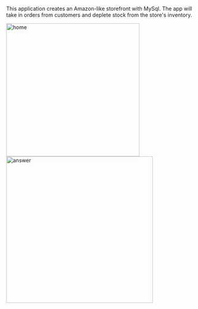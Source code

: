 This application creates an Amazon-like storefront with MySql. The app will take in orders from customers and deplete stock from the store's inventory.

<img width="357" alt="home" src="https://user-images.githubusercontent.com/44249106/50936221-63661480-1434-11e9-8062-15b063faef87.PNG">

<img width="393" alt="answer" src="https://user-images.githubusercontent.com/44249106/50936274-a58f5600-1434-11e9-94b3-5cef6e5f8032.PNG">

